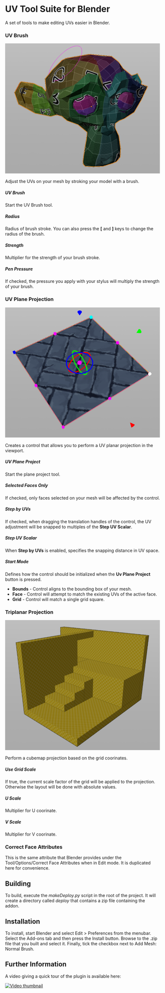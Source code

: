 # UV Tool Suite for Blender

A set of tools to make editing UVs easier in Blender.

### UV Brush

![UV Brush](doc/image/uvBrush.png)

Adjust the UVs on your mesh by stroking your model with a brush.


##### UV Brush
Start the UV Brush tool.

##### Radius
Radius of brush stroke.  You can also press the **[** and **]** keys to change the radius of the brush.

##### Strength
Multiplier for the strength of your brush stroke.

##### Pen Pressure
If checked, the pressure you apply with your stylus will multiply the strength of your brush.




### UV Plane Projection

![UV Plane Projection](doc/image/uvPlanarProjection.png)

Creates a control that allows you to perform a UV planar projection in the viewport.


##### UV Plane Project
Start the plane project tool.

##### Selected Faces Only
If checked, only faces selected on your mesh will be affected by the control.

##### Step by UVs
If checked, when dragging the translation handles of the control, the UV adjustment will be snapped to multiples of the **Step UV Scalar**.

##### Step UV Scalar
When **Step by UVs** is enabled, specifies the snapping distance in UV space.


##### Start Mode
Defines how the control should be initialized when the **Uv Plane Project** button is pressed.

- **Bounds** - Control aligns to the bounding box of your mesh.
- **Face** - Control will attempt to match the existing UVs of the active face.
- **Grid** - Control will match a single grid square.





### Triplanar Projection

![Triplanar Unwrap](doc/image/triplanarUnwrap.png)

Perform a cubemap projection based on the grid coorinates.

##### Use Grid Scale
If true, the current scale factor of the grid will be applied to the projection.  Otherwise the layout will be done with absolute values.

##### U Scale
Multiplier for U coorinate.

##### V Scale
Multiplier for V coorinate.


### Correct Face Attributes

This is the same attribute that Blender provides under the Tool/Options/Correct Face Attributes when in Edit mode.  It is duplicated here for convenience.




## Building

To build, execute the *makeDeploy.py* script in the root of the project.  It will create a directory called *deploy* that contains a zip file containing the addon.

## Installation

To install, start Blender and select Edit > Preferences from the menubar.  Select the Add-ons tab and then press the Install button.  Browse to the .zip file that you built and select it.  Finally, tick the checkbox next to Add Mesh: Normal Brush.

## Further Information

A video giving a quick tour of the plugin is available here:

[![Video thumbnail](https://img.youtube.com/vi/bnz31KJJITc/0.jpg)](https://youtu.be/bnz31KJJITc)



